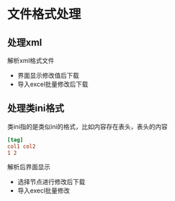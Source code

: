 # 文件格式处理

## 处理xml
解析xml格式文件
 - 界面显示修改值后下载
 - 导入excel批量修改后下载

## 处理类ini格式
类ini指的是类似ini的格式，比如内容存在表头，表头的内容
```ini
[tag]
col1 col2
1 2
```
解析后界面显示
 - 选择节点进行修改后下载
 - 导入execl批量修改


